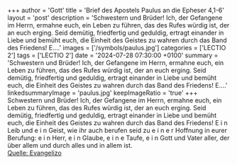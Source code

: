+++
author = 'Gott'
title = 'Brief des Apostels Paulus an die Epheser 4,1-6'
layout = 'post'
description = 'Schwestern und Brüder! Ich, der Gefangene im Herrn, ermahne euch, ein Leben zu führen, das des Rufes würdig ist, der an euch erging. Seid demütig, friedfertig und geduldig, ertragt einander in Liebe und bemüht euch, die Einheit des Geistes zu wahren durch das Band des Friedens! E....'
images = ['/symbols/paulus.jpg']
categories = ['LECTIO 2']
tags = ['LECTIO 2']
date = '2024-07-28 07:30:00 +0100'
summary = 'Schwestern und Brüder! Ich, der Gefangene im Herrn, ermahne euch, ein Leben zu führen, das des Rufes würdig ist, der an euch erging. Seid demütig, friedfertig und geduldig, ertragt einander in Liebe und bemüht euch, die Einheit des Geistes zu wahren durch das Band des Friedens! E....'
linkedsummaryImage = 'paulus.jpg'
keepImageRatio = 'true'
+++
Schwestern und Brüder! Ich, der Gefangene im Herrn, ermahne euch, ein Leben zu führen, das des Rufes würdig ist, der an euch erging.
Seid demütig, friedfertig und geduldig, ertragt einander in Liebe
und bemüht euch, die Einheit des Geistes zu wahren durch das Band des Friedens!
E i n Leib und e i n Geist, wie ihr auch berufen seid zu e i n e r Hoffnung in eurer Berufung:
e i n Herr, e i n Glaube, e i n e Taufe,
e i n Gott und Vater aller, der über allem und durch alles und in allem ist.<!--more--><br> [Quelle: Evangelizo](https://evangeliumtagfuertag.org/DE/gospel)